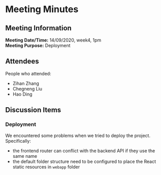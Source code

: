 # Meeting Minutes

## Meeting Information
**Meeting Date/Time:** 14/09/2020, week4, 1pm  
**Meeting Purpose:** Deployment    

## Attendees
People who attended:
- Zihan Zhang
- Chegneng Liu
- Hao Ding

## Discussion Items

### Deployment
We encountered some problems when we tried to deploy the project. Specifically:
- the frontend router can conflict with the backend API if they use the same name
- the default folder structure need to be configured to place the React static resources in `webapp` folder
